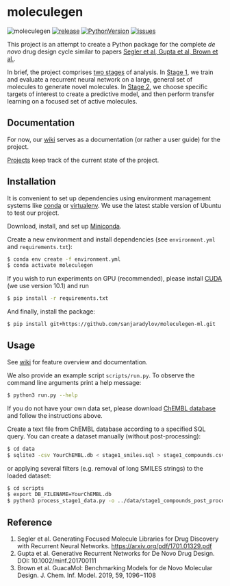 # moleculegen

![moleculegen](https://github.com/sanjaradylov/moleculegen-ml/workflows/moleculegen/badge.svg)
[![release](https://img.shields.io/github/release/sanjaradylov/moleculegen-ml.svg)](https://github.com/sanjaradylov/moleculegen-ml/releases)
[![PythonVersion](https://img.shields.io/badge/python-3.7-blue)](https://www.python.org/downloads/release/python-379/)
[![issues](https://img.shields.io/github/issues/sanjaradylov/moleculegen-ml)](https://github.com/sanjaradylov/moleculegen-ml/issues)

This project is an attempt to create a Python package for the complete *de novo* drug design
cycle similar to papers [Segler et al, Gupta et al, Brown et al.](#reference).

In brief, the project comprises
[two stages](https://github.com/sanjaradylov/moleculegen-ml/projects) of analysis.
In [Stage 1](https://github.com/sanjaradylov/moleculegen-ml/projects/1), we train and evaluate
a recurrent neural network on a large, general set of molecules to generate novel molecules.
In [Stage 2](https://github.com/sanjaradylov/moleculegen-ml/projects/2), we choose specific
targets of interest to create a predictive model, and then perform transfer learning on a
focused set of active molecules.


## Documentation
For now, our [wiki](https://github.com/sanjaradylov/moleculegen-ml/wiki) serves as a
documentation (or rather a user guide) for the project.

[Projects](https://github.com/sanjaradylov/moleculegen-ml/projects) keep track of the
current state of the project. 

## Installation

It is convenient to set up dependencies using environment management systems like
[conda](https://conda.io/en/latest/index.html) or
[virtualenv](https://virtualenv.pypa.io/en/stable/).
We use the latest stable version of Ubuntu to test our project.

Download, install, and set up [Miniconda](https://conda.io/en/latest/miniconda.html).

Create a new environment and install dependencies (see `environment.yml` and `requirements.txt`):
```bash
$ conda env create -f environment.yml
$ conda activate moleculegen
```

If you wish to run experiments on GPU (recommended), please install [CUDA](https://developer.nvidia.com/cuda-toolkit)
(we use version 10.1) and run
```bash
$ pip install -r requirements.txt
```

And finally, install the package:

```bash
$ pip install git+https://github.com/sanjaradylov/moleculegen-ml.git
```


## Usage

See [wiki](https://github.com/sanjaradylov/moleculegen-ml/wiki) for feature overview and documentation.

We also provide an example script `scripts/run.py`. To observe the command line arguments print a help message:
```bash
$ python3 run.py --help
```

If you do not have your own data set, please download [ChEMBL database](https://www.ebi.ac.uk/chembl/) and
follow the instructions above.

Create a text file from ChEMBL database according to a specified SQL query.
You can create a dataset manually (without post-processing):

```bash
$ cd data
$ sqlite3 -csv YourChEMBL.db < stage1_smiles.sql > stage1_compounds.csv
```
or applying several filters (e.g. removal of long SMILES strings) to the loaded dataset:
```bash
$ cd scripts
$ export DB_FILENAME=YourChEMBL.db
$ python3 process_stage1_data.py -o ../data/stage1_compounds_post_processed.csv
```


## Reference

1. Segler et al. Generating Focused Molecule Libraries for Drug Discovery with Recurrent Neural Networks. https://arxiv.org/pdf/1701.01329.pdf
2. Gupta et al. Generative Recurrent Networks for De Novo Drug Design. DOI: 10.1002/minf.201700111
3. Brown et al. GuacaMol: Benchmarking Models for de Novo Molecular Design. J. Chem. Inf. Model. 2019, 59, 1096−1108
